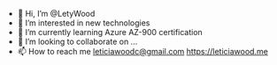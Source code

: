 - 👋 Hi, I’m @LetyWood
- 👀 I’m interested in new technologies 
- 🌱 I’m currently learning Azure AZ-900 certification
- 💞️ I’m looking to collaborate on ...
- 📫 How to reach me leticiawoodc@gmail.com https://leticiawood.me 

<!---
LetyWood/LetyWood is a ✨ special ✨ repository because its `README.md` (this file) appears on your GitHub profile.
You can click the Preview link to take a look at your changes.
--->
